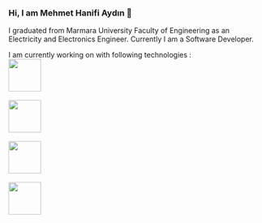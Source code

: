 ### Hi, I am Mehmet Hanifi Aydın  👋

I graduated from Marmara University Faculty of Engineering as an Electricity and Electronics Engineer. Currently I am a Software Developer.

I am currently working on with following technologies :
<br><img src="https://logos-download.com/wp-content/uploads/2016/10/Java_logo_icon.png" width="64"/><br>
<br><img src="https://download.logo.wine/logo/Spring_Framework/Spring_Framework-Logo.wine.png" width="64"/><br>
<br><img src="https://brandslogos.com/wp-content/uploads/thumbs/microsoft-sql-server-logo-vector.svg" width="64"/><br>
<br><img src="https://www.clipartmax.com/png/full/242-2423721_logo-postgresql.png" width="64"/><br>
<!--
**hnfaydn/hnfaydn** is a ✨ _special_ ✨ repository because its `README.md` (this file) appears on your GitHub profile.

Here are some ideas to get you started:

- 🔭 I’m currently working on ...
- 🌱 I’m currently learning ...
- 👯 I’m looking to collaborate on ...
- 🤔 I’m looking for help with ...
- 💬 Ask me about ...
- 📫 How to reach me: ...
- 😄 Pronouns: ...
- ⚡ Fun fact: ...
-->
